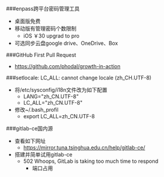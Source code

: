 ###enpass跨平台密码管理工具
* 桌面版免费
* 移动版有管理密码个数限制
    * iOS ￥30 upgrad to pro
* 可选同步云盘google drive、OneDrive、Box

###GitHub First Pull Request
* https://github.com/phodal/growth-in-action

###setlocale: LC_ALL: cannot change locale (zh_CH.UTF-8)
* 将/etc/sysconfig/i18n文件改为如下配置
    * LANG="zh_CN.UTF-8"  
    * LC_ALL="zh_CN.UTF-8"  
* 修改~/.bash_profil
    * export LC_ALL=zh_CN.UTF-8

###gitlab-ce国内源
* 查看如下网址
    * https://mirror.tuna.tsinghua.edu.cn/help/gitlab-ce/
* 搭建并简单试用gitlab-ce
    * 502 Whoops, GitLab is taking too much time to respond
        * 端口占用